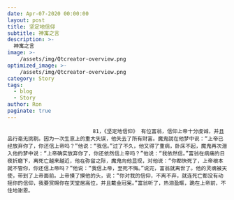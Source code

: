 ```yaml
---
date: Apr-07-2020 00:00:00
layout: post
title: 坚定地信仰
subtitle: 神寓之言
description: >-
  神寓之言
image: >-
    /assets/img/Qtcreator-overview.png
optimized_image: >-
    /assets/img/Qtcreator-overview.png
category: Story
tags:
  - blog
  - Story
author: Ron
paginate: true
---
```


							　　81，《坚定地信仰》 有位富翁，信仰上帝十分虔诚，并且品行毫无挑剔。因为一次生意上的重大失误，他失去了所有财富。魔鬼就在他梦中说：“上帝已经放弃你了，你还信上帝吗？”他说：“我信。”过了不久，他又得了重病，卧床不起，魔鬼再次潜入他的梦中说：“上帝确实放弃你了，你还依然信上帝吗？”他说：“我依然信。”富翁在病痛的日夜折磨下，离死亡越来越近，他在弥留之际，魔鬼向他显现，对他说：“你都快死了，上帝根本就不管你，你还信上帝吗？”他说：“我信上帝，至死不悔。”说完，富翁就离世了。他的灵魂被天使，带到了上帝面前。上帝摸了摸他的头，说：“你对我的信仰，不离不弃，就连死亡都没有动摇你的信仰，我要赏赐你在天堂居高位，并且戴金冠冕。”富翁听了，热泪盈眶，跪在上帝前，不住地谢恩。
							
							
						
